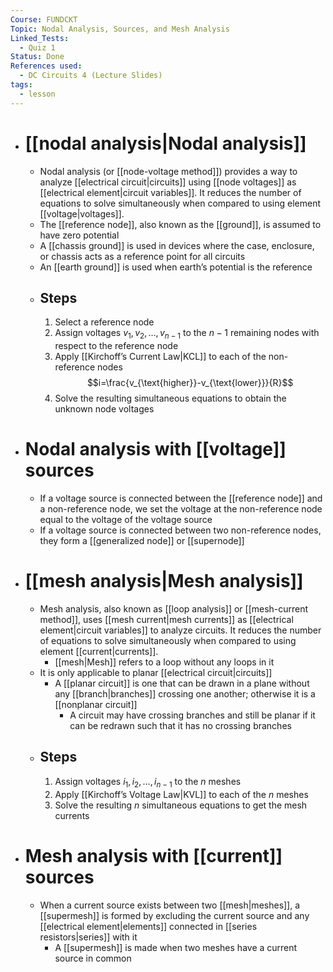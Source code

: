 ```yaml
---
Course: FUNDCKT
Topic: Nodal Analysis, Sources, and Mesh Analysis
Linked_Tests:
  - Quiz 1
Status: Done
References used:
  - DC Circuits 4 (Lecture Slides)
tags:
  - lesson
---
```


- # [[nodal analysis|Nodal analysis]]
	- Nodal analysis (or [[node-voltage method]]) provides a way to analyze [[electrical circuit|circuits]] using [[node voltages]] as [[electrical element|circuit variables]]. It reduces the number of equations to solve simultaneously when compared to using element [[voltage|voltages]].
	- The [[reference node]], also known as the [[ground]], is assumed to have zero potential
	- A [[chassis ground]] is used in devices where the case, enclosure, or chassis acts as a reference point for all circuits
	- An [[earth ground]] is used when earth’s potential is the reference
	- ## Steps
		1. Select a reference node
		2. Assign voltages $v_{1},v_{2},\dots,v_{n-1}$ to the $n-1$ remaining nodes with respect to the reference node
		3. Apply [[Kirchoff’s Current Law|KCL]] to each of the non-reference nodes $$i=\frac{v_{\text{higher}}-v_{\text{lower}}}{R}$$
		4. Solve the resulting simultaneous equations to obtain the unknown node voltages
- # Nodal analysis with [[voltage]] sources
	- If a voltage source is connected between the [[reference node]] and a non-reference node, we set the voltage at the non-reference node equal to the voltage of the voltage source
	- If a voltage source is connected between two non-reference nodes, they form a [[generalized node]] or [[supernode]]
- # [[mesh analysis|Mesh analysis]]
	- Mesh analysis, also known as [[loop analysis]] or [[mesh-current method]], uses [[mesh current|mesh currents]] as [[electrical element|circuit variables]] to analyze circuits. It reduces the number of equations to solve simultaneously when compared to using element [[current|currents]].
		- [[mesh|Mesh]] refers to a loop without any loops in it
	- It is only applicable to planar [[electrical circuit|circuits]]
		- A [[planar circuit]] is one that can be drawn in a plane without any [[branch|branches]] crossing one another; otherwise it is a [[nonplanar circuit]]
			- A circuit may have crossing branches and still be planar if it can be redrawn such that it has no crossing branches
	- ## Steps
		1. Assign voltages $i_{1}, i_{2}, \dots, i_{n-1}$ to the $n$ meshes
		2. Apply [[Kirchoff’s Voltage Law|KVL]] to each of the $n$ meshes
		3. Solve the resulting $n$ simultaneous equations to get the mesh currents
- # Mesh analysis with [[current]] sources
	- When a current source exists between two [[mesh|meshes]], a [[supermesh]] is formed by excluding the current source and any [[electrical element|elements]] connected in [[series resistors|series]] with it
		- A [[supermesh]] is made when two meshes have a current source in common